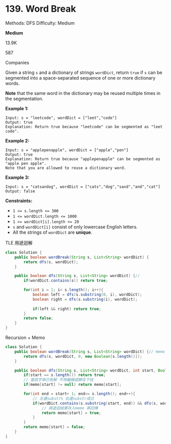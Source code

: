 # 139. Word Break

Methods: DFS
Difficulty: Medium

**Medium**

13.9K

587

Companies

Given a string `s` and a dictionary of strings `wordDict`, return `true` if `s` can be segmented into a space-separated sequence of one or more dictionary words.

**Note** that the same word in the dictionary may be reused multiple times in the segmentation.

**Example 1:**

```
Input: s = "leetcode", wordDict = ["leet","code"]
Output: true
Explanation: Return true because "leetcode" can be segmented as "leet code".

```

**Example 2:**

```
Input: s = "applepenapple", wordDict = ["apple","pen"]
Output: true
Explanation: Return true because "applepenapple" can be segmented as "apple pen apple".
Note that you are allowed to reuse a dictionary word.

```

**Example 3:**

```
Input: s = "catsandog", wordDict = ["cats","dog","sand","and","cat"]
Output: false

```

**Constraints:**

- `1 <= s.length <= 300`
- `1 <= wordDict.length <= 1000`
- `1 <= wordDict[i].length <= 20`
- `s` and `wordDict[i]` consist of only lowercase English letters.
- All the strings of `wordDict` are **unique**.

TLE 用遞迴解

```java
class Solution {
    public boolean wordBreak(String s, List<String> wordDict) {
        return dfs(s, wordDict);
    }

    public boolean dfs(String s, List<String> wordDict) {// 
        if(wordDict.contains(s)) return true;

        for(int i = 1; i< s.length(); i++){
            boolean left = dfs(s.substring(0, i), wordDict);
            boolean right = dfs(s.substring(i), wordDict);
          
            if(left && right) return true;
        }
        return false;
    }
}
```

Recursion + Memo

```java
class Solution {
    public boolean wordBreak(String s, List<String> wordDict) {// memo + recursion記憶化遞歸
        return dfs(s, wordDict, 0, new Boolean[s.length()]);
    }

    public boolean dfs(String s, List<String> wordDict, int start, Boolean[] memo) {// check用來避免重複計算
        if(start == s.length()) return true;
        // 當該字串已有解 不用繼續遞歸往下找
        if(memo[start] != null) return memo[start];

        for(int end = start+ 1; end<= s.length(); end++){
            // 左邊substr% 右邊substr成立
            if(wordDict.contains(s.substring(start, end)) && dfs(s, wordDict, end, memo)){
                // 將遞迴結果存入memo 再回傳
                return memo[start] = true;
            }
        }
        return memo[start] = false;
    }
}
```